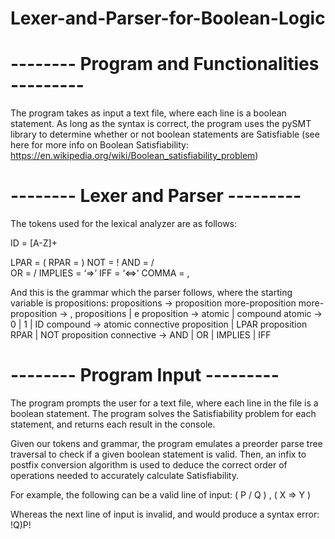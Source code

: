 # Lexer-and-Parser-for-Boolean-Logic

# -------- Program and Functionalities ---------

The program takes as input a text file, where each line is a boolean statement. As long as the syntax is correct, the program uses the pySMT library to determine whether or not boolean statements are Satisfiable (see here for more info on Boolean Satisfiability: https://en.wikipedia.org/wiki/Boolean_satisfiability_problem)

# -------- Lexer and Parser ---------

The tokens used for the lexical analyzer are as follows:
    <p>ID = [A-Z]+<p/>
    LPAR = (
    RPAR = )
    NOT = !
    AND = /\
    OR = \/
    IMPLIES = ‘=>’
    IFF = ‘<=>’
    COMMA = ,

And this is the grammar which the parser follows, where the starting variable is propositions:
    propositions -> proposition more-proposition
    more-proposition -> , propositions | e
    proposition -> atomic | compound
    atomic -> 0 | 1 | ID
    compound -> atomic connective proposition | LPAR proposition RPAR | NOT proposition
    connective -> AND | OR | IMPLIES | IFF


# -------- Program Input ---------

The program prompts the user for a text file, where each line in the file is a boolean statement. The program solves the Satisfiability problem for each statement, and returns each result in the console. 

Given our tokens and grammar, the program emulates a preorder parse tree traversal to check if a given boolean statement is valid. Then,  an infix to postfix conversion algorithm is used to deduce the correct order of operations needed to accurately calculate Satisfiability.


For example, the following can be a valid line of input:
( P \/ Q ) , ( X => Y )

Whereas the next line of input is invalid, and would produce a syntax error:
!Q)P!
